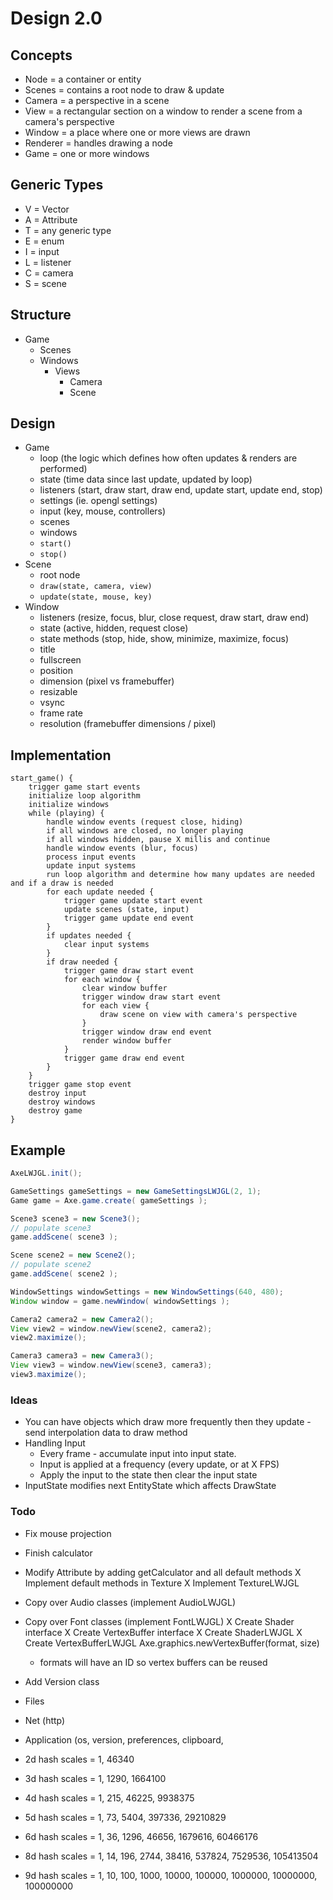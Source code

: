 # Design 2.0

## Concepts

- Node = a container or entity
- Scenes = contains a root node to draw & update
- Camera = a perspective in a scene
- View = a rectangular section on a window to render a scene from a camera's perspective
- Window = a place where one or more views are drawn
- Renderer = handles drawing a node
- Game = one or more windows

## Generic Types

- V = Vector
- A = Attribute
- T = any generic type
- E = enum
- I = input
- L = listener
- C = camera
- S = scene

## Structure

- Game
  - Scenes
  - Windows
    - Views
      - Camera
      - Scene
	
## Design

- Game
  - loop (the logic which defines how often updates & renders are performed)
  - state (time data since last update, updated by loop)
  - listeners (start, draw start, draw end, update start, update end, stop)
  - settings (ie. opengl settings)
  - input (key, mouse, controllers)
  - scenes
  - windows
  - `start()`
  - `stop()`
- Scene
  - root node
  - `draw(state, camera, view)`
  - `update(state, mouse, key)`
- Window
  - listeners (resize, focus, blur, close request, draw start, draw end)
  - state (active, hidden, request close)
  - state methods (stop, hide, show, minimize, maximize, focus)
  - title
  - fullscreen
  - position
  - dimension (pixel vs framebuffer)
  - resizable
  - vsync
  - frame rate
  - resolution (framebuffer dimensions / pixel)
  
## Implementation

```
start_game() {
	trigger game start events
	initialize loop algorithm
	initialize windows
	while (playing) {
		handle window events (request close, hiding)
		if all windows are closed, no longer playing
		if all windows hidden, pause X millis and continue
		handle window events (blur, focus)
		process input events
		update input systems
		run loop algorithm and determine how many updates are needed and if a draw is needed
		for each update needed {
			trigger game update start event
			update scenes (state, input)
			trigger game update end event
		}
		if updates needed {
			clear input systems
		}
		if draw needed {
			trigger game draw start event
			for each window {
				clear window buffer
				trigger window draw start event
				for each view {
					draw scene on view with camera's perspective
				}
				trigger window draw end event
				render window buffer
			}
			trigger game draw end event
		}
	}
	trigger game stop event
	destroy input
	destroy windows
	destroy game
}
```

## Example

```java
AxeLWJGL.init();

GameSettings gameSettings = new GameSettingsLWJGL(2, 1);
Game game = Axe.game.create( gameSettings );

Scene3 scene3 = new Scene3();
// populate scene3
game.addScene( scene3 );

Scene scene2 = new Scene2();
// populate scene2
game.addScene( scene2 );

WindowSettings windowSettings = new WindowSettings(640, 480);
Window window = game.newWindow( windowSettings );

Camera2 camera2 = new Camera2();
View view2 = window.newView(scene2, camera2);
view2.maximize();

Camera3 camera3 = new Camera3();
View view3 = window.newView(scene3, camera3);
view3.maximize();

```

### Ideas

- You can have objects which draw more frequently then they update - send interpolation data to draw method
- Handling Input
  - Every frame - accumulate input into input state.
  - Input is applied at a frequency (every update, or at X FPS)
  - Apply the input to the state then clear the input state
- InputState modifies next EntityState which affects DrawState
  
  
### Todo

- Fix mouse projection
- Finish calculator
- Modify Attribute by adding getCalculator and all default methods
X Implement default methods in Texture
X Implement TextureLWJGL
- Copy over Audio classes (implement AudioLWJGL)
- Copy over Font classes (implement FontLWJGL)
X Create Shader interface
X Create VertexBuffer interface
X Create ShaderLWJGL
X Create VertexBufferLWJGL Axe.graphics.newVertexBuffer(format, size)
	- formats will have an ID so vertex buffers can be reused
- Add Version class
- Files
- Net (http)
- Application (os, version, preferences, clipboard, 


- 2d hash scales = 1, 46340
- 3d hash scales = 1, 1290, 1664100
- 4d hash scales = 1, 215, 46225, 9938375
- 5d hash scales = 1, 73, 5404, 397336, 29210829
- 6d hash scales = 1, 36, 1296, 46656, 1679616, 60466176
- 8d hash scales = 1, 14, 196, 2744, 38416, 537824, 7529536, 105413504
- 9d hash scales = 1, 10, 100, 1000, 10000, 100000, 1000000, 10000000, 100000000 